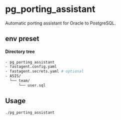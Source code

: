# pg_porting_assistant
Automatic porting assistant for Oracle to PostgreSQL.

## env preset
#### Directory tree 
```bash
- pg_porting_assistant
- fastagent.config.yaml
- fastagent.secrets.yaml # optional
- ASIS/
  └── team/
      └── user.sql
```

## Usage
```bash
./pg_porting_assistant
```
